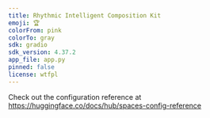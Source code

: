 ```yaml
---
title: Rhythmic Intelligent Composition Kit
emoji: 🏆
colorFrom: pink
colorTo: gray
sdk: gradio
sdk_version: 4.37.2
app_file: app.py
pinned: false
license: wtfpl
---
```


Check out the configuration reference at https://huggingface.co/docs/hub/spaces-config-reference
